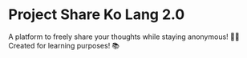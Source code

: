 # Project Share Ko Lang 2.0
A platform to freely share your thoughts while staying anonymous! 🕵️‍♂️
<br>Created for learning purposes! 📚
